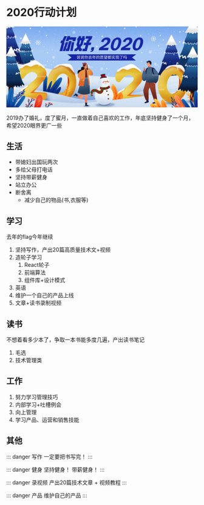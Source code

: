 # 2020行动计划

![](./2020.jpg)

2019办了婚礼，度了蜜月，一直做着自己喜欢的工作，年底坚持健身了一个月，希望2020眼界更广一些

## 生活

* 带媳妇出国玩两次
* 多给父母打电话
* 坚持带薪健身
* 站立办公
* 断舍离
  * 减少自己的物品(书,衣服等)

## 学习
去年的flag今年继续
1. 坚持写作，产出20篇高质量技术文+视频
2. 造轮子学习
   1. React轮子 
   2. 前端算法
   3. 组件库+设计模式
3. 英语
4. 维护一个自己的产品上线
5. 文章+读书录制视频

## 读书
不想着看多少本了，争取一本书能多度几遍，产出读书笔记

1. 毛选
2. 技术管理类

## 工作

1. 努力学习管理技巧
2. 内部学习+吐槽例会
3. 向上管理
4. 学习产品、运营和销售技能

## 其他

::: danger 写作
一定要把书写完！
:::

::: danger 健身
坚持健身！ 带薪健身！
:::

::: danger 录视频
产出20篇技术文章 + 视频教程 
:::

::: danger 产品
维护自己的产品 
:::






